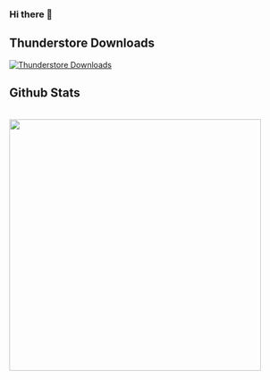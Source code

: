 ### Hi there 👋
## <b>Thunderstore Downloads</b>
[![Thunderstore Downloads](https://img.shields.io/thunderstore/dt/Archie/YoutubeBoomBox?style=for-the-badge&logo=thunderstore&logoColor=white)](https://thunderstore.io/c/lethal-company/p/Archie/YoutubeBoomBox/)

## <b> Github Stats </b>
<br>

<div>

<a href="https://github.com/ArchieW1">
  <img src="https://github-readme-stats.vercel.app/api?username=archiew1&include_all_commits=true&count_private=true&show_icons=true&line_height=20&title_color=7A7ADB&icon_color=2234AE&text_color=D3D3D3&bg_color=0,000000,130F40" width="450"/>
</a>
</div>
